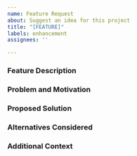 ```yaml
---
name: Feature Request
about: Suggest an idea for this project
title: "[FEATURE]"
labels: enhancement
assignees: ''

---
```


### Feature Description
<!-- A clear and concise description of what the feature is. -->

### Problem and Motivation
<!-- What problem does this feature solve? Or why do you think this project needs this feature? -->

### Proposed Solution
<!-- Describe what you want to happen, and how your feature solves the problem. -->

### Alternatives Considered
<!-- Are there any alternative solutions or features you've considered? -->

### Additional Context
<!-- Add any other context or screenshots about the feature request here. -->
